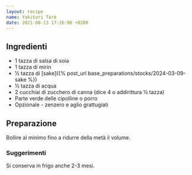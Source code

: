```yaml
---
layout: recipe
name: Yakitori Tare
date: 2021-08-13 17:26:00 +0200
---
```


## Ingredienti

- 1 tazza di salsa di soia
- 1  tazza di mirin
- ½ tazza di [sake]({% post_url base_preparations/stocks/2024-03-09-sake %})
- ½ tazza di acqua
- 2 cucchiai di zucchero di canna (dice 4 o addirittura ½ tazza)
- Parte verde delle cipolline o porro
- Opzionale - zenzero e aglio grattugiati

## Preparazione

Bollire al minimo fino a ridurre della metà il volume.

### Suggerimenti

Si conserva in frigo anche 2-3 mesi.

